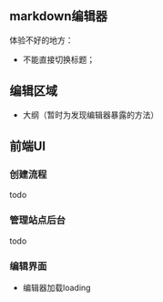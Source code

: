 ## markdown编辑器
体验不好的地方：
* 不能直接切换标题；


## 编辑区域
* 大纲（暂时为发现编辑器暴露的方法）




## 前端UI

### 创建流程
todo
### 管理站点后台
todo

### 编辑界面
* 编辑器加载loading